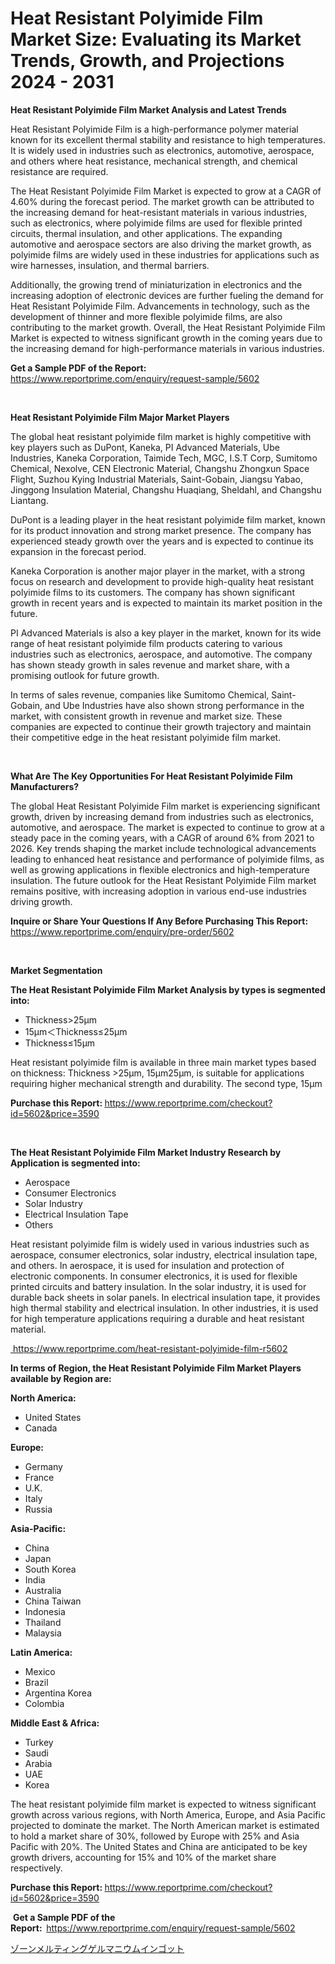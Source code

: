 <p><h1>Heat Resistant Polyimide Film Market Size: Evaluating its Market Trends, Growth, and Projections 2024 - 2031</h1></p><p><strong>Heat Resistant Polyimide Film Market Analysis and Latest Trends</strong></p>
<p><p>Heat Resistant Polyimide Film is a high-performance polymer material known for its excellent thermal stability and resistance to high temperatures. It is widely used in industries such as electronics, automotive, aerospace, and others where heat resistance, mechanical strength, and chemical resistance are required.</p><p>The Heat Resistant Polyimide Film Market is expected to grow at a CAGR of 4.60% during the forecast period. The market growth can be attributed to the increasing demand for heat-resistant materials in various industries, such as electronics, where polyimide films are used for flexible printed circuits, thermal insulation, and other applications. The expanding automotive and aerospace sectors are also driving the market growth, as polyimide films are widely used in these industries for applications such as wire harnesses, insulation, and thermal barriers.</p><p>Additionally, the growing trend of miniaturization in electronics and the increasing adoption of electronic devices are further fueling the demand for Heat Resistant Polyimide Film. Advancements in technology, such as the development of thinner and more flexible polyimide films, are also contributing to the market growth. Overall, the Heat Resistant Polyimide Film Market is expected to witness significant growth in the coming years due to the increasing demand for high-performance materials in various industries.</p></p>
<p><strong>Get a Sample PDF of the Report:&nbsp;</strong> <a href="https://www.reportprime.com/enquiry/request-sample/5602">https://www.reportprime.com/enquiry/request-sample/5602</a></p>
<p>&nbsp;</p>
<p><strong>Heat Resistant Polyimide Film Major Market Players</strong></p>
<p><p>The global heat resistant polyimide film market is highly competitive with key players such as DuPont, Kaneka, PI Advanced Materials, Ube Industries, Kaneka Corporation, Taimide Tech, MGC, I.S.T Corp, Sumitomo Chemical, Nexolve, CEN Electronic Material, Changshu Zhongxun Space Flight, Suzhou Kying Industrial Materials, Saint-Gobain, Jiangsu Yabao, Jinggong Insulation Material, Changshu Huaqiang, Sheldahl, and Changshu Liantang.</p><p>DuPont is a leading player in the heat resistant polyimide film market, known for its product innovation and strong market presence. The company has experienced steady growth over the years and is expected to continue its expansion in the forecast period.</p><p>Kaneka Corporation is another major player in the market, with a strong focus on research and development to provide high-quality heat resistant polyimide films to its customers. The company has shown significant growth in recent years and is expected to maintain its market position in the future.</p><p>PI Advanced Materials is also a key player in the market, known for its wide range of heat resistant polyimide film products catering to various industries such as electronics, aerospace, and automotive. The company has shown steady growth in sales revenue and market share, with a promising outlook for future growth.</p><p>In terms of sales revenue, companies like Sumitomo Chemical, Saint-Gobain, and Ube Industries have also shown strong performance in the market, with consistent growth in revenue and market size. These companies are expected to continue their growth trajectory and maintain their competitive edge in the heat resistant polyimide film market.</p></p>
<p>&nbsp;</p>
<p><strong>What Are The Key Opportunities For Heat Resistant Polyimide Film Manufacturers?</strong></p>
<p><p>The global Heat Resistant Polyimide Film market is experiencing significant growth, driven by increasing demand from industries such as electronics, automotive, and aerospace. The market is expected to continue to grow at a steady pace in the coming years, with a CAGR of around 6% from 2021 to 2026. Key trends shaping the market include technological advancements leading to enhanced heat resistance and performance of polyimide films, as well as growing applications in flexible electronics and high-temperature insulation. The future outlook for the Heat Resistant Polyimide Film market remains positive, with increasing adoption in various end-use industries driving growth.</p></p>
<p><strong>Inquire or Share Your Questions If Any Before Purchasing This Report:</strong> <a href="https://www.reportprime.com/enquiry/pre-order/5602">https://www.reportprime.com/enquiry/pre-order/5602</a></p>
<p>&nbsp;</p>
<p><strong>Market Segmentation</strong></p>
<p><strong>The Heat Resistant Polyimide Film Market Analysis by types is segmented into:</strong></p>
<p><ul><li>Thickness>25μm</li><li>15μm＜Thickness≤25μm</li><li>Thickness≤15μm</li></ul></p>
<p><p>Heat resistant polyimide film is available in three main market types based on thickness: Thickness >25μm, 15μm<Thickness≤25μm, and Thickness≤15μm. The first type, Thickness >25μm, is suitable for applications requiring higher mechanical strength and durability. The second type, 15μm<Thickness≤25μm, strikes a balance between strength and flexibility. The third type, Thickness≤15μm, is ideal for applications where flexibility and weight are key factors. Each market type caters to specific needs and requirements in industries such as electronics, aerospace, and automotive.</p></p>
<p><strong>Purchase this Report:&nbsp;</strong><a href="https://www.reportprime.com/checkout?id=5602&price=3590">https://www.reportprime.com/checkout?id=5602&price=3590</a></p>
<p>&nbsp;</p>
<p><strong>The Heat Resistant Polyimide Film Market Industry Research by Application is segmented into:</strong></p>
<p><ul><li>Aerospace</li><li>Consumer Electronics</li><li>Solar Industry</li><li>Electrical Insulation Tape</li><li>Others</li></ul></p>
<p><p>Heat resistant polyimide film is widely used in various industries such as aerospace, consumer electronics, solar industry, electrical insulation tape, and others. In aerospace, it is used for insulation and protection of electronic components. In consumer electronics, it is used for flexible printed circuits and battery insulation. In the solar industry, it is used for durable back sheets in solar panels. In electrical insulation tape, it provides high thermal stability and electrical insulation. In other industries, it is used for high temperature applications requiring a durable and heat resistant material.</p></p>
<p><a href="https://www.reportprime.com/heat-resistant-polyimide-film-r5602">&nbsp;https://www.reportprime.com/heat-resistant-polyimide-film-r5602</a></p>
<p><strong>In terms of Region, the Heat Resistant Polyimide Film Market Players available by Region are:</strong></p>
<p>
    <p> <strong> North America: </strong>
        <ul>
            <li>United States</li>
            <li>Canada</li>
        </ul>
        </p> 
    <p> <strong> Europe: </strong>
        <ul>
            <li>Germany</li>
            <li>France</li>
            <li>U.K.</li>
            <li>Italy</li>
            <li>Russia</li>
        </ul>
        </p> 
    <p> <strong> Asia-Pacific: </strong>
        <ul>
            <li>China</li>
            <li>Japan</li>
            <li>South Korea</li>
            <li>India</li>
            <li>Australia</li>
            <li>China Taiwan</li>
            <li>Indonesia</li>
            <li>Thailand</li>
            <li>Malaysia</li>
        </ul>
        </p> 
    <p> <strong> Latin America: </strong>
        <ul>
            <li>Mexico</li>
            <li>Brazil</li>
            <li>Argentina Korea</li>
            <li>Colombia</li>
        </ul>
        </p> 
    <p> <strong> Middle East & Africa: </strong>
        <ul>
            <li>Turkey</li>
            <li>Saudi</li>
            <li>Arabia</li>
            <li>UAE</li>
            <li>Korea</li>
        </ul>
    </p>
    </p>
<p><p>The heat resistant polyimide film market is expected to witness significant growth across various regions, with North America, Europe, and Asia Pacific projected to dominate the market. The North American market is estimated to hold a market share of 30%, followed by Europe with 25% and Asia Pacific with 20%. The United States and China are anticipated to be key growth drivers, accounting for 15% and 10% of the market share respectively.</p></p>
<p><strong>Purchase this Report: </strong><a href="https://www.reportprime.com/checkout?id=5602&price=3590">https://www.reportprime.com/checkout?id=5602&price=3590</a></p>
<p>&nbsp;<strong>Get a Sample PDF of the Report:&nbsp;&nbsp;</strong><a href="https://www.reportprime.com/enquiry/request-sample/5602">https://www.reportprime.com/enquiry/request-sample/5602</a></p>
<p><strong></strong></p>
<p><p><a href="https://github.com/pepo3k/Market-Research-Report-List-3/blob/main/946682684305.md">ゾーンメルティングゲルマニウムインゴット</a></p></p>